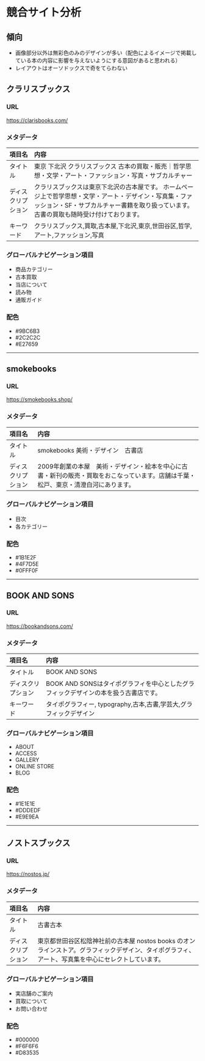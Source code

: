 # 競合サイト分析

## 傾向
- 画像部分以外は無彩色のみのデザインが多い（配色によるイメージで掲載している本の内容に影響を与えないようにする意図があると思われる）
- レイアウトはオーソドックスで奇をてらわない

## クラリスブックス

### URL
https://clarisbooks.com/

### メタデータ
| 項目名 | 内容 |
| :-- | :-- |
| タイトル | 東京 下北沢 クラリスブックス 古本の買取・販売｜哲学思想・文学・アート・ファッション・写真・サブカルチャー |
| ディスクリプション | クラリスブックスは東京下北沢の古本屋です。 ホームページ上で哲学思想・文学・アート・デザイン・写真集・ファッション・SF・サブカルチャー書籍を取り扱っています。 古書の買取も随時受け付けております。 |
| キーワード | クラリスブックス,買取,古本屋,下北沢,東京,世田谷区,哲学,アート,ファッション,写真 |

### グローバルナビゲーション項目
- 商品カテゴリー
- 古本買取
- 当店について
- 読み物
- 通販ガイド

### 配色
- #9BC6B3
- #2C2C2C
- #E27659

<hr>

## smokebooks

### URL
https://smokebooks.shop/

### メタデータ
| 項目名 | 内容 |
| :-- | :-- |
| タイトル | smokebooks 美術・デザイン　古書店 |
| ディスクリプション | 2009年創業の本屋　美術・デザイン・絵本を中心に古書・新刊の販売・買取をおこなっています。店舗は千葉・松戸、東京・清澄白河にあります。 |

### グローバルナビゲーション項目
- 目次
- 各カテゴリー

### 配色
- #1B1E2F
- #4F7D5E
- #0FFF0F

<hr>

## BOOK AND SONS

### URL
https://bookandsons.com/

### メタデータ
| 項目名 | 内容 |
| :-- | :-- |
| タイトル | BOOK AND SONS |
| ディスクリプション | BOOK AND SONSはタイポグラフィを中心としたグラフィックデザインの本を扱う古書店です。 |
| キーワード | タイポグラフィー, typography,古本,古書,学芸大,グラフィックデザイン |

### グローバルナビゲーション項目
- ABOUT
- ACCESS
- GALLERY
- ONLINE STORE
- BLOG

### 配色
- #1E1E1E
- #DDDEDF
- #E9E9EA

<hr>

## ノストスブックス

### URL
https://nostos.jp/

### メタデータ
| 項目名 | 内容 |
| :-- | :-- |
| タイトル | 古書古本 | nostos books ノストスブックス |
| ディスクリプション | 東京都世田谷区松陰神社前の古本屋 nostos books のオンラインストア。グラフィックデザイン、タイポグラフィ、アート、写真集を中心にセレクトしています。 |

### グローバルナビゲーション項目
- 実店舗のご案内
- 買取について
- お問い合わせ

### 配色
- #000000
- #F6F6F6
- #D83535
